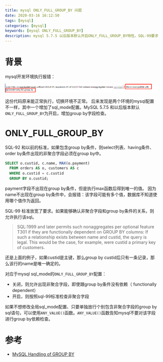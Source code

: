 ```yaml
---
title: mysql ONLY_FULL_GROUP_BY 问题
date: 2020-03-16 16:12:50
tags: [mysql]
categories: [mysql]
keywords: [mysql ONLY_FULL_GROUP_BY]
description: mysql 5.7.5 以后版本默认开启ONLY_FULL_GROUP_BY特性。SQL-99要求包含group by的语句，其select列表、order by条件、having条件，如果包含非聚合字段，则必须出现在group by列表中。
---
```



# 背景

mysql开发环境执行报错：


![mysql-only-full-group-by.png](mysql-only-full-group-by.png)


<!-- more -->

这份代码原来能正常执行，切换环境不正常。
后来发现是两个环境的mysql配置不一样，其中一个增加了sql_mode配置。MySQL 5.7.5 和以后版本默认`ONLY_FULL_GROUP_BY`为开启，增加group by字段检查。

# ONLY_FULL_GROUP_BY

SQL-92 和以前的标准，如果包含group by条件，则select列表、having条件、order by条件出现的非聚合字段必须在group by中。
```sql
SELECT o.custid, c.name, MAX(o.payment)
  FROM orders AS o, customers AS c
  WHERE o.custid = c.custid
  GROUP BY o.custid;
```

payment字段不出现在group by条件，但是执行max函数后得到唯一的值。
因为name不出现在group by条件中，会报错：该字段可能有多个值，数据库不知道使用哪个值作为返回。


SQL-99 标准放宽了要求。如果能够确认非聚合字段和group by条件的关系，则允许执行该sql。
>SQL:1999 and later permits such nonaggregates per optional feature T301 if they are functionally dependent on GROUP BY columns: If such a relationship exists between name and custid, the query is legal. This would be the case, for example, were custid a primary key of customers.

还是上面的例子，如果custid是主键，那么group by custid后只有一条记录，那么该行的name是唯一确定的。

对应于mysql sql_mode的`ONLY_FULL_GROUP_BY`配置：
- 关闭，则允许出现非聚合字段，即使跟group by条件没有依赖（ functionally dependent）
- 开启，则按照sql-99标准检查非聚合字段

如果不想修改全局sql_mode配置、只要单独放行个别包含非聚合字段的group by sql语句，可以使用`ANY_VALUE()`函数。`ANY_VALUE()`函数告知mysql不要对该字段进行group by依赖检查。

# 参考

- [MySQL Handling of GROUP BY](https://dev.mysql.com/doc/refman/5.7/en/group-by-handling.html)
